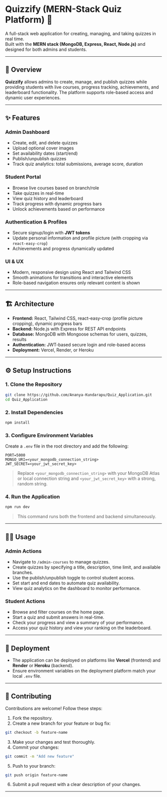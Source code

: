 # Quizzify (MERN-Stack Quiz Platform) 🎯

A full-stack web application for creating, managing, and taking quizzes in real time.  
Built with the **MERN stack (MongoDB, Express, React, Node.js)** and designed for both admins and students.

---

## 🚀 Overview

**Quizzify** allows admins to create, manage, and publish quizzes while providing students with live courses, progress tracking, achievements, and leaderboard functionality. The platform supports role-based access and dynamic user experiences.

---

## ✨ Features

### **Admin Dashboard**
- Create, edit, and delete quizzes
- Upload optional cover images
- Set availability dates (start/end)
- Publish/unpublish quizzes
- Track quiz analytics: total submissions, average score, duration

### **Student Portal**
- Browse live courses based on branch/role
- Take quizzes in real-time
- View quiz history and leaderboard
- Track progress with dynamic progress bars
- Unlock achievements based on performance

### **Authentication & Profiles**
- Secure signup/login with **JWT tokens**
- Update personal information and profile picture (with cropping via `react-easy-crop`)
- Achievements and progress dynamically updated

### **UI & UX**
- Modern, responsive design using React and Tailwind CSS
- Smooth animations for transitions and interactive elements
- Role-based navigation ensures only relevant content is shown

---

## 🏗️ Architecture

- **Frontend:** React, Tailwind CSS, react-easy-crop (profile picture cropping), dynamic progress bars  
- **Backend:** Node.js with Express for REST API endpoints  
- **Database:** MongoDB with Mongoose schemas for users, quizzes, results  
- **Authentication:** JWT-based secure login and role-based access  
- **Deployment:** Vercel, Render, or Heroku

---

## ⚙️ Setup Instructions

### **1. Clone the Repository**
```bash
git clone https://github.com/Ananya-Kundarapu/Quiz_Application.git
cd Quiz_Application
````

### **2. Install Dependencies**

```bash
npm install
```

### **3. Configure Environment Variables**

Create a `.env` file in the root directory and add the following:

```env
PORT=5000
MONGO_URI=<your_mongodb_connection_string>
JWT_SECRET=<your_jwt_secret_key>
```

> Replace `<your_mongodb_connection_string>` with your MongoDB Atlas or local connection string and `<your_jwt_secret_key>` with a strong, random string.

### **4. Run the Application**

```bash
npm run dev
```

> This command runs both the frontend and backend simultaneously.

---

## 🧑‍💻 Usage

### **Admin Actions**

* Navigate to `/admin-courses` to manage quizzes.
* Create quizzes by specifying a title, description, time limit, and available branches.
* Use the publish/unpublish toggle to control student access.
* Set start and end dates to automate quiz availability.
* View quiz analytics on the dashboard to monitor performance.

### **Student Actions**

* Browse and filter courses on the home page.
* Start a quiz and submit answers in real-time.
* Check your progress and view a summary of your performance.
* Access your quiz history and view your ranking on the leaderboard.

---

## 🚀 Deployment

* The application can be deployed on platforms like **Vercel** (frontend) and **Render** or **Heroku** (backend).
* Ensure environment variables on the deployment platform match your local `.env` file.

---

## 🤝 Contributing

Contributions are welcome! Follow these steps:

1. Fork the repository.
2. Create a new branch for your feature or bug fix:

```bash
git checkout -b feature-name
```

3. Make your changes and test thoroughly.
4. Commit your changes:

```bash
git commit -m "Add new feature"
```

5. Push to your branch:

```bash
git push origin feature-name
```

6. Submit a pull request with a clear description of your changes.

---
